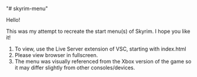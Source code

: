 "# skyrim-menu" 

Hello!

This was my attempt to recreate the start menu(s) of Skyrim. I hope you like it!

1. To view, use the Live Server extension of VSC, starting with index.html
2. Please view browser in fullscreen.
3. The menu was visually referenced from the Xbox version of the game so it may differ slightly from other consoles/devices.